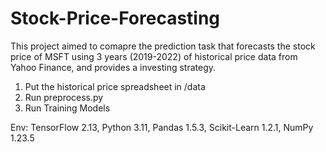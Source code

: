 # Stock-Price-Forecasting
This project aimed to comapre the prediction task that forecasts the stock price of MSFT using 3 years (2019-2022) of historical price data from Yahoo Finance, and provides a investing strategy.

1. Put the historical price spreadsheet in /data
2. Run preprocess.py
3. Run Training Models

Env: TensorFlow 2.13, Python 3.11, Pandas 1.5.3, Scikit-Learn 1.2.1, NumPy 1.23.5
